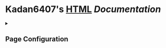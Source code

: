 
<h1> <b class="Red">Kadan6407's</b> <a href="https://html.com/#What_is_HTML">HTML</a> <i>Documentation</i></h1>
<details closed>
 
<summary> <h2> Page Configuration </h2> </summary>
 
#### Tab: Title ✏️
 
```html
 <title>Your Title Here</title>
```

#### Tab: Icon 📃

```html
<link rel="icon" href="https://cdn-icons-png.flaticon.com/512/9648/9648783.png" type="image/x-icon" />
```

</details>
